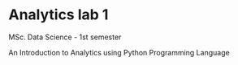 # Analytics lab 1
MSc. Data Science - 1st semester

An Introduction to Analytics using Python Programming Language
